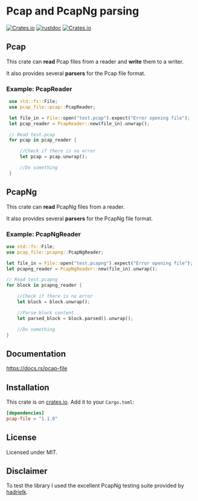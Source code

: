 # Pcap and PcapNg parsing

[![Crates.io](https://img.shields.io/crates/v/pcap-file.svg)](https://crates.io/crates/pcap-file)
[![rustdoc](https://img.shields.io/badge/Doc-pcap--file-green.svg)](https://docs.rs/pcap-file/)
[![Crates.io](https://img.shields.io/crates/l/pcap-file.svg)](https://github.com/courvoif/pcap-file/blob/master/LICENSE)


## Pcap
This crate can **read** Pcap files from a reader and **write** them to a writer.

It also provides several **parsers** for the Pcap file format.

### Example: PcapReader
```rust
 use std::fs::File;
 use pcap_file::pcap::PcapReader;

 let file_in = File::open("test.pcap").expect("Error opening file");
 let pcap_reader = PcapReader::new(file_in).unwrap();

 // Read test.pcap
 for pcap in pcap_reader {

     //Check if there is no error
     let pcap = pcap.unwrap();

     //Do something
 }
```


## PcapNg
This crate can **read** PcapNg files from a reader.

It also provides several **parsers** for the PcapNg file format.

### Example: PcapNgReader
```rust
use std::fs::File;
use pcap_file::pcapng::PcapNgReader;

let file_in = File::open("test.pcapng").expect("Error opening file");
let pcapng_reader = PcapNgReader::new(file_in).unwrap();

// Read test.pcapng
for block in pcapng_reader {

    //Check if there is no error
    let block = block.unwrap();

    //Parse block content
    let parsed_block = block.parsed().unwrap();

    //Do something
}
```


## Documentation

https://docs.rs/pcap-file


## Installation

This crate is on [crates.io](https://crates.io/crates/pcap-file).
Add it to your `Cargo.toml`:

```toml
[dependencies]
pcap-file = "1.1.0"
```


## License

Licensed under MIT.


## Disclaimer

To test the library I used the excellent PcapNg testing suite provided by [hadrielk](https://github.com/hadrielk/pcapng-test-generator). 


